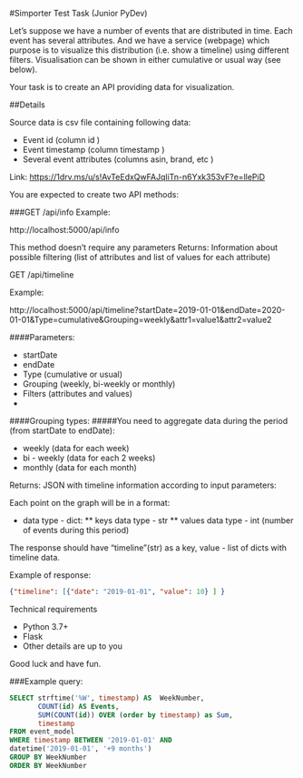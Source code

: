 #Simporter Test Task (Junior PyDev)

Let’s suppose we have a number of events that are distributed in time. Each event has several
attributes. And we have a service (webpage) which purpose is to visualize this distribution (i.e.
show a timeline) using different filters. Visualisation can be shown in either cumulative or usual
way (see below).

Your task is to create an API providing data for visualization.

##Details

Source data is csv file containing following data:

* Event id (column id )
* Event timestamp (column timestamp )
* Several event attributes (columns asin, brand, etc )

Link: https://1drv.ms/u/s!AvTeEdxQwFAJqliTn-n6Yxk353vF?e=llePiD

You are expected to create two API methods:

###GET /api/info
Example:

http://localhost:5000/api/info

This method doesn’t require any parameters
Returns: Information about possible filtering (list of attributes and list of values for each attribute)

GET /api/timeline

Example:

http://localhost:5000/api/timeline?startDate=2019-01-01&endDate=2020-01-01&Type=cumulative&Grouping=weekly&attr1=value1&attr2=value2

####Parameters:
* startDate
* endDate
* Type (cumulative or usual)
* Grouping (weekly, bi-weekly or monthly)
* Filters (attributes and values)
* 
####Grouping types:
#####You need to aggregate data during the period (from startDate to endDate):
* weekly (data for each week)
* bi - weekly (data for each 2 weeks)
* monthly (data for each month)

Returns: JSON with timeline information according to input parameters:

Each point on the graph will be in a format:
* data type - dict:
** keys data type - str
** values data type - int (number of events during this period)

The response should have “timeline”(str) as a key, value - list of dicts with timeline data.

Example of response:

```json
{"timeline": [{"date": "2019-01-01", "value": 10} ] }
```

Technical requirements
* Python 3.7+
* Flask
* Other details are up to you

Good luck and have fun.

###Example query:

```sql
SELECT strftime('%W', timestamp) AS  WeekNumber,
       COUNT(id) AS Events,
       SUM(COUNT(id)) OVER (order by timestamp) as Sum,
       timestamp
FROM event_model
WHERE timestamp BETWEEN '2019-01-01' AND
datetime('2019-01-01', '+9 months')
GROUP BY WeekNumber
ORDER BY WeekNumber
```
